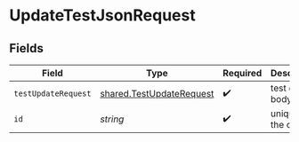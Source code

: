 # UpdateTestJsonRequest


## Fields

| Field                                                                       | Type                                                                        | Required                                                                    | Description                                                                 |
| --------------------------------------------------------------------------- | --------------------------------------------------------------------------- | --------------------------------------------------------------------------- | --------------------------------------------------------------------------- |
| `testUpdateRequest`                                                         | [shared.TestUpdateRequest](../../../sdk/models/shared/testupdaterequest.md) | :heavy_check_mark:                                                          | test details body                                                           |
| `id`                                                                        | *string*                                                                    | :heavy_check_mark:                                                          | unique id of the object                                                     |